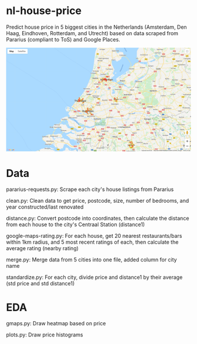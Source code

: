 # nl-house-price
Predict house price in 5 biggest cities in the Netherlands (Amsterdam, Den Haag, Eindhoven, Rotterdam, and Utrecht) based on data scraped from Pararius (compliant to ToS) and Google Places.

![gmaps heatmap](graphs/export.png)

# Data 

pararius-requests.py: Scrape each city's house listings from Pararius

clean.py: Clean data to get price, postcode, size, number of bedrooms, and year constructed/last renovated

distance.py: Convert postcode into coordinates, then calculate the distance from each house to the city's Centraal Station (distance1)

google-maps-rating.py: For each house, get 20 nearest restaurants/bars within 1km radius, and 5 most recent ratings of each, then calculate the average rating (nearby rating)

merge.py: Merge data from 5 cities into one file, added column for city name

standardize.py: For each city, divide price and distance1 by their average (std price and std distance1)

# EDA

gmaps.py: Draw heatmap based on price

plots.py: Draw price histograms

